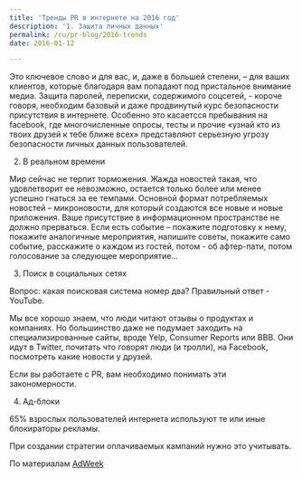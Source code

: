 ```yaml
---
title: 'Тренды PR в интернете на 2016 год'
description: '1. Защита личных данных'
permalink: /ru/pr-blog/2016-trends
date: 2016-01-12

---
```


Это ключевое слово и для вас, и, даже в большей степени, – для ваших клиентов, которые благодаря вам попадают под пристальное внимание медиа. Защита паролей, переписки, содержимого соцсетей,  -  короче говоря, необходим базовый и даже продвинутый курс безопасности присутствия в интернете. Особенно это касаетсся пребывания на facebook, где многочисленные опросы, тесты и прочие «узнай кто из твоих друзей к тебе ближе всех» представляют серьезную угрозу безопасности личных данных пользователей.

2. В реальном времени

Мир сейчас не терпит торможения. Жажда новостей такая, что удовлетворит ее невозможно, остается только более или менее успешно гнаться за ее темпами.  Основной формат потребляемых новостей – микроновости, для который создаются все новые и новые приложения. Ваше присутствие в информационном пространстве не должно прерваться. Если есть событие – покажите подготовку к нему, покажите аналогичные мероприятия, напишите советы, покажите само событие, расскажите о каждом из гостей, потом  - об афтер-пати, потом голосование за следующее мероприятие…

3. Поиск в социальных сетях

Вопрос: какая поисковая система номер два? Правильный ответ - YouTube.

Мы все хорошо знаем, что люди читают отзывы о продуктах и компаниях. Но большинство даже не подумает заходить на специализированные сайты, вроде Yelp, Consumer Reports или BBB. Они идут в Twitter, почитать что говорят люди (и тролли), на  Facebook, посмотреть какие новости у друзей.

Если вы работаете с PR, вам необходимо понимать эти закономерности.

4. Ад-блоки

65% взрослых пользователей интернета используют те или иные блокираторы рекламы.

При создании стратегии оплачиваемых кампаний нужно это учитывать.

По материалам <a href="https://www.adweek.com/prnewser/the-top-5-digital-pr-trends-to-watch-in-2016/120354">AdWeek</a>

